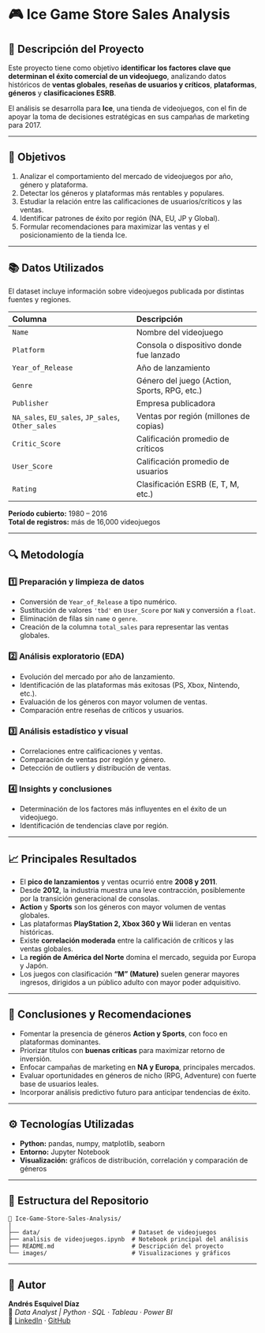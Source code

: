 # 🎮 Ice Game Store Sales Analysis

## 🎯 Descripción del Proyecto
Este proyecto tiene como objetivo **identificar los factores clave que determinan el éxito comercial de un videojuego**, analizando datos históricos de **ventas globales**, **reseñas de usuarios y críticos**, **plataformas**, **géneros** y **clasificaciones ESRB**.  

El análisis se desarrolla para **Ice**, una tienda de videojuegos, con el fin de apoyar la toma de decisiones estratégicas en sus campañas de marketing para 2017.

---

## 🧩 Objetivos
1. Analizar el comportamiento del mercado de videojuegos por año, género y plataforma.  
2. Detectar los géneros y plataformas más rentables y populares.  
3. Estudiar la relación entre las calificaciones de usuarios/críticos y las ventas.  
4. Identificar patrones de éxito por región (NA, EU, JP y Global).  
5. Formular recomendaciones para maximizar las ventas y el posicionamiento de la tienda Ice.

---

## 📚 Datos Utilizados
El dataset incluye información sobre videojuegos publicada por distintas fuentes y regiones.

| Columna | Descripción |
|:--|:--|
| `Name` | Nombre del videojuego |
| `Platform` | Consola o dispositivo donde fue lanzado |
| `Year_of_Release` | Año de lanzamiento |
| `Genre` | Género del juego (Action, Sports, RPG, etc.) |
| `Publisher` | Empresa publicadora |
| `NA_sales`, `EU_sales`, `JP_sales`, `Other_sales` | Ventas por región (millones de copias) |
| `Critic_Score` | Calificación promedio de críticos |
| `User_Score` | Calificación promedio de usuarios |
| `Rating` | Clasificación ESRB (E, T, M, etc.) |

**Período cubierto:** 1980 – 2016  
**Total de registros:** más de 16,000 videojuegos

---

## 🔍 Metodología

### 1️⃣ Preparación y limpieza de datos
- Conversión de `Year_of_Release` a tipo numérico.  
- Sustitución de valores `'tbd'` en `User_Score` por `NaN` y conversión a `float`.  
- Eliminación de filas sin `name` o `genre`.  
- Creación de la columna `total_sales` para representar las ventas globales.

### 2️⃣ Análisis exploratorio (EDA)
- Evolución del mercado por año de lanzamiento.  
- Identificación de las plataformas más exitosas (PS, Xbox, Nintendo, etc.).  
- Evaluación de los géneros con mayor volumen de ventas.  
- Comparación entre reseñas de críticos y usuarios.

### 3️⃣ Análisis estadístico y visual
- Correlaciones entre calificaciones y ventas.  
- Comparación de ventas por región y género.  
- Detección de outliers y distribución de ventas.

### 4️⃣ Insights y conclusiones
- Determinación de los factores más influyentes en el éxito de un videojuego.  
- Identificación de tendencias clave por región.

---

## 📈 Principales Resultados

- El **pico de lanzamientos** y ventas ocurrió entre **2008 y 2011**.  
- Desde **2012**, la industria muestra una leve contracción, posiblemente por la transición generacional de consolas.  
- **Action** y **Sports** son los géneros con mayor volumen de ventas globales.  
- Las plataformas **PlayStation 2, Xbox 360 y Wii** lideran en ventas históricas.  
- Existe **correlación moderada** entre la calificación de críticos y las ventas globales.  
- La **región de América del Norte** domina el mercado, seguida por Europa y Japón.  
- Los juegos con clasificación **“M” (Mature)** suelen generar mayores ingresos, dirigidos a un público adulto con mayor poder adquisitivo.

---

## 🧠 Conclusiones y Recomendaciones
- Fomentar la presencia de géneros **Action y Sports**, con foco en plataformas dominantes.  
- Priorizar títulos con **buenas críticas** para maximizar retorno de inversión.  
- Enfocar campañas de marketing en **NA y Europa**, principales mercados.  
- Evaluar oportunidades en géneros de nicho (RPG, Adventure) con fuerte base de usuarios leales.  
- Incorporar análisis predictivo futuro para anticipar tendencias de éxito.

---

## ⚙️ Tecnologías Utilizadas
- **Python:** pandas, numpy, matplotlib, seaborn  
- **Entorno:** Jupyter Notebook  
- **Visualización:** gráficos de distribución, correlación y comparación de géneros  

---

## 📂 Estructura del Repositorio
```
📁 Ice-Game-Store-Sales-Analysis/
│
├── data/                          # Dataset de videojuegos
├── analisis de videojuegos.ipynb  # Notebook principal del análisis
├── README.md                      # Descripción del proyecto
└── images/                        # Visualizaciones y gráficos
```

---

## 👤 Autor
**Andrés Esquivel Díaz**  
📍 *Data Analyst | Python · SQL · Tableau · Power BI*  
🔗 [LinkedIn](https://www.linkedin.com/in/andres-esquivel-diaz-08691337) · [GitHub](https://github.com/aesquivel91)
